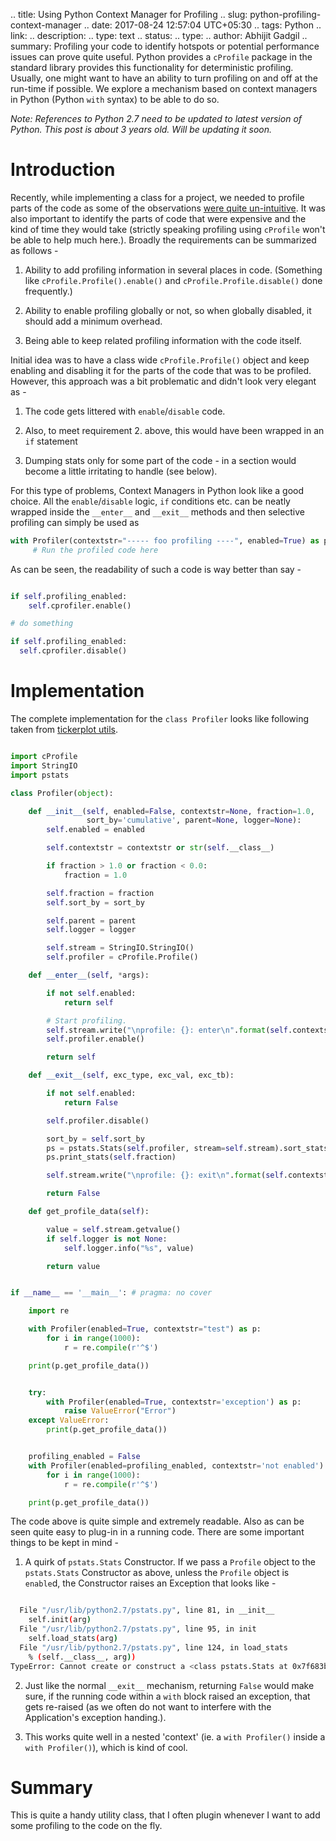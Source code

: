 .. title: Using Python Context Manager for Profiling
.. slug: python-profiling-context-manager
.. date: 2017-08-24 12:57:04 UTC+05:30
.. tags: Python
.. link:
.. description:
.. type: text
.. status:
.. type:
.. author: Abhijit Gadgil
.. summary: Profiling your code to identify hotspots or potential performance issues can prove quite useful. Python provides a `cProfile` package in the standard library provides this functionality for deterministic profiling. Usually, one might want to have an ability to turn profiling on and off at the run-time if possible. We explore a mechanism based on context managers in Python (Python `with` syntax) to be able to do so.

*Note: References to Python 2.7 need to be updated to latest version of Python. This post is about 3 years old. Will be updating it soon.*

# Introduction

Recently, while implementing a class for a project, we needed to profile parts of the code as some of the observations [were quite un-intuitive](/blog/2017/vector-operations-are-fast-right/). It was also important to identify the parts of code that were expensive and the kind of time they would take (strictly speaking profiling using `cProfile` won't be able to help much here.). Broadly the requirements can be summarized as follows -

1. Ability to add profiling information in several places in code. (Something like `cProfile.Profile().enable()` and `cProfile.Profile.disable()` done frequently.)

2. Ability to enable profiling globally or not, so when globally disabled, it should add a minimum overhead.

3. Being able to keep related profiling information with the code itself.

Initial idea was to have a class wide `cProfile.Profile()` object and keep enabling and disabling it for the parts of the code that was to be profiled. However, this approach was a bit problematic and didn't look very elegant as -

1. The code gets littered with `enable`/`disable` code.

2. Also, to meet requirement 2. above, this would have been wrapped in an `if` statement

3. Dumping stats only for some part of the code - in a section would become a little irritating to handle (see below).

For this type of problems, Context Managers in Python look like a good choice. All the `enable`/`disable` logic, `if` conditions etc. can be neatly wrapped inside the `__enter__` and `__exit__` methods and then selective profiling can simply be used as

```python
with Profiler(contextstr="----- foo profiling ----", enabled=True) as p:
     # Run the profiled code here

```
As can be seen, the readability of such a code is way better than say -

```python

if self.profiling_enabled:
	self.cprofiler.enable()

# do something

if self.profiling_enabled:
  self.cprofiler.disable()

```

# Implementation

The complete implementation for the `class Profiler` looks like following taken from [tickerplot utils](https://github.com/gabhijit/tickerplot/blob/master/tickerplot/utils/profiler.py).

```python

import cProfile
import StringIO
import pstats

class Profiler(object):

    def __init__(self, enabled=False, contextstr=None, fraction=1.0,
                 sort_by='cumulative', parent=None, logger=None):
        self.enabled = enabled

        self.contextstr = contextstr or str(self.__class__)

        if fraction > 1.0 or fraction < 0.0:
            fraction = 1.0

        self.fraction = fraction
        self.sort_by = sort_by

        self.parent = parent
        self.logger = logger

        self.stream = StringIO.StringIO()
        self.profiler = cProfile.Profile()

    def __enter__(self, *args):

        if not self.enabled:
            return self

        # Start profiling.
        self.stream.write("\nprofile: {}: enter\n".format(self.contextstr))
        self.profiler.enable()

        return self

    def __exit__(self, exc_type, exc_val, exc_tb):

        if not self.enabled:
            return False

        self.profiler.disable()

        sort_by = self.sort_by
        ps = pstats.Stats(self.profiler, stream=self.stream).sort_stats(sort_by)
        ps.print_stats(self.fraction)

        self.stream.write("\nprofile: {}: exit\n".format(self.contextstr))

        return False

    def get_profile_data(self):

        value = self.stream.getvalue()
        if self.logger is not None:
            self.logger.info("%s", value)

        return value


if __name__ == '__main__': # pragma: no cover

    import re

    with Profiler(enabled=True, contextstr="test") as p:
        for i in range(1000):
            r = re.compile(r'^$')

    print(p.get_profile_data())


    try:
        with Profiler(enabled=True, contextstr='exception') as p:
            raise ValueError("Error")
    except ValueError:
        print(p.get_profile_data())


    profiling_enabled = False
    with Profiler(enabled=profiling_enabled, contextstr='not enabled') as p:
        for i in range(1000):
            r = re.compile(r'^$')

    print(p.get_profile_data())

```

The code above is quite simple and extremely readable. Also as can be seen quite easy to plug-in in a running code. There are some important things to be kept in mind -


1. A quirk of `pstats.Stats` Constructor. If we pass a `Profile` object to the `pstats.Stats` Constructor as above, unless the `Profile` object is `enable`d, the Constructor raises an Exception that looks like -
```bash

  File "/usr/lib/python2.7/pstats.py", line 81, in __init__
    self.init(arg)
  File "/usr/lib/python2.7/pstats.py", line 95, in init
    self.load_stats(arg)
  File "/usr/lib/python2.7/pstats.py", line 124, in load_stats
    % (self.__class__, arg))
TypeError: Cannot create or construct a <class pstats.Stats at 0x7f683bec19a8> object from <cProfile.Profile object at 0x7f683bf1a6e0>
```

2. Just like the normal `__exit__` mechanism, returning `False` would make sure, if the running code within a `with` block raised an exception, that gets re-raised (as we often do not want to interfere with the Application's exception handing.).

3. This works quite well in a nested 'context' (ie. a `with Profiler()` inside a `with Profiler()`), which is kind of cool.

# Summary

This is quite a handy utility class, that I often plugin whenever I want to add some profiling to the code on the fly.

